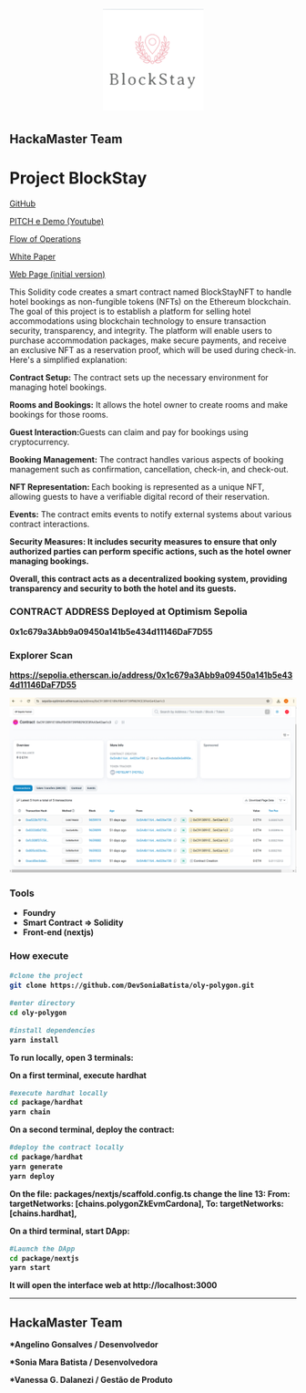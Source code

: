 
<h1 align="center"> <img src="./doc/LogoBlockStay.png">
</h1>

## HackaMaster Team
# Project BlockStay

<p><a href="https://github.com/DevSoniaBatista/hackNearx-BlockStay">
GitHub
</a></p>

<p><a href="https://www.youtube.com/watch?v=xanV5_8dIoc">
PITCH e Demo (Youtube)
</a></p>

<p><a href="./doc/fluxo.jpeg">
Flow of Operations
</a></p>

<p><a href="./doc/WhitePaper.md">
White Paper
</a></p>

<p><a href="./doc/initialversion-WebPage-BlockStay.png">
Web Page (initial version)
</a></p>


This Solidity code creates a smart contract named BlockStayNFT to handle hotel bookings as non-fungible tokens (NFTs) on the Ethereum blockchain. The goal of this project is to establish a platform for selling hotel accommodations using blockchain technology to ensure transaction security, transparency, and integrity. The platform will enable users to purchase accommodation packages, make secure payments, and receive an exclusive NFT as a reservation proof, which will be used during check-in. Here's a simplified explanation:

<b>Contract Setup:</b> The contract sets up the necessary environment for managing hotel bookings.

<b>Rooms and Bookings:</b> It allows the hotel owner to create rooms and make bookings for those rooms.

<b>Guest Interaction:</b>Guests can claim and pay for bookings using cryptocurrency.

<b>Booking Management:</b> The contract handles various aspects of booking management such as confirmation, cancellation, check-in, and check-out.

<b>NFT Representation: </b>Each booking is represented as a unique NFT, allowing guests to have a verifiable digital record of their reservation.

<b>Events:</b> The contract emits events to notify external systems about various contract interactions.

<b>Security Measures:<b> It includes security measures to ensure that only authorized parties can perform specific actions, such as the hotel owner managing bookings.

Overall, this contract acts as a decentralized booking system, providing transparency and security to both the hotel and its guests.

### CONTRACT ADDRESS Deployed at Optimism Sepolia
0x1c679a3Abb9a09450a141b5e434d11146DaF7D55
### Explorer Scan
https://sepolia.etherscan.io/address/0x1c679a3Abb9a09450a141b5e434d11146DaF7D55

![image](./doc/explorer.png)


### Tools
 - Foundry
 - Smart Contract => Solidity 
 - Front-end (nextjs)

### How execute
```bash
#clone the project
git clone https://github.com/DevSoniaBatista/oly-polygon.git
```

```bash
#enter directory
cd oly-polygon
```

```bash
#install dependencies
yarn install
```
 
To run locally, open 3 terminals:

On a first terminal, execute hardhat
```bash
#execute hardhat locally
cd package/hardhat
yarn chain
```

On a second terminal, deploy the contract:
```bash
#deploy the contract locally
cd package/hardhat
yarn generate
yarn deploy 
```

On the file: packages/nextjs/scaffold.config.ts change the line 13:
From: targetNetworks: [chains.polygonZkEvmCardona],
To:   targetNetworks: [chains.hardhat],

On a third terminal, start DApp:
```bash
#Launch the DApp
cd package/nextjs
yarn start 
```

It will open the interface web at http://localhost:3000

<hr/>

## HackaMaster Team
*Angelino Gonsalves / Desenvolvedor

*Sonia Mara Batista / Desenvolvedora

*Vanessa G. Dalanezi / Gestão de Produto 
